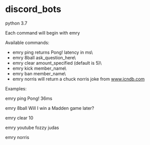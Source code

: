 # discord_bots

python 3.7

Each command will begin with emry

Available commands:

* emry ping returns Pong! latency in ms\
* emry 8ball ask_question_here\
* emry clear amount_specified (default is 5)\
* emry kick member_name\
* emry ban member_name\
* emry norris will return a chuck norris joke from www.icndb.com

Examples:

emry ping     Pong! 36ms

emry 8ball Will I win a Madden game later?

emry clear 10

emry youtube fozzy judas

emry norris
